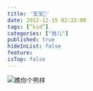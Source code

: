 ```yaml
---
title: '宝宝🐻'
date: 2012-12-15 02:32:00
tags: [“kid”]
categories: ["娃儿"]
published: true
hideInList: false
feature: 
isTop: false
---
```



![瞧你个熊样](https://toshaojin.files.wordpress.com/2012/12/tumblr_mf2q7vqbf21r311ono1_640.jpg)